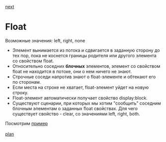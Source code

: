 <a href="02.md">next</a>
<h1>Float</h1>

<div>
Возможные значения: left, right, none
</div>

<ul>
<li>
Элемент вынимается из потока и сдвигается в заданную сторону до тех пор, 
пока не коснется границы родителя или другого элемента со свойством float.
</li>
<li>
Относительно соседних <b>блочных</b> элементов, 
элемент со свойством float не находится в потоке, они о нем ничего не знают.
</li>
<li>
Строчные соседи напротив знают о float-элементе и обтекают его по сторонам.
</li>
<li>
Если места на строке не хватает, float-элемент уйдет на новую строку. 
</li>
<li>
Float-элемент автоматически получает свойство display:block. 
</li>
<li>
Существуют сценарии, при которых мы хотим "сообщить" соседним блочным элементам о заданных float свойствах.
Для чего существует свойство - clear, со значениями left, right, both. 
</li>
</ul>

<div>
Посмотрим <a href="https://codepen.io/paawel/pen/OJRgRdW">пример</a>
</div>

<br/>
<a href="00.md">plan</a>
